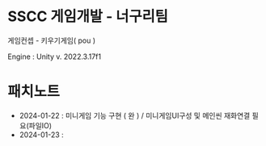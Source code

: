 # SSCC 게임개발 - 너구리팀
게임컨셉 - 키우기게임( pou )

Engine : Unity v. 2022.3.17f1

# 패치노트 

* 2024-01-22 : 미니게임 기능 구현 ( 완 ) / 미니게임UI구성 및 메인씬 재화연결 필요(파일IO)
* 2024-01-23 : 

